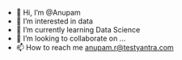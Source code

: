 - 👋 Hi, I’m @Anupam
- 👀 I’m interested in data
- 🌱 I’m currently learning Data Science
- 💞️ I’m looking to collaborate on ...
- 📫 How to reach me anupam.r@testyantra.com

<!---
AnupamFireflink/AnupamFireflink is a ✨ special ✨ repository because its `README.md` (this file) appears on your GitHub profile.
You can click the Preview link to take a look at your changes.
--->
